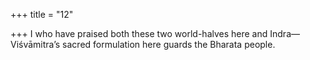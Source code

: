 +++
title = "12"

+++
I who have praised both these two world-halves here and Indra— Viśvāmitra’s sacred formulation here guards the Bharata people.  